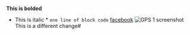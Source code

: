 **This is bolded**
* This is italic *
`one line of block code`
[facebook](http://facebook.com/ "facebook")
![GPS 1 screenshot](GPS1Screenshot.png/ "GPS 2 screenshot")
This is a different change#